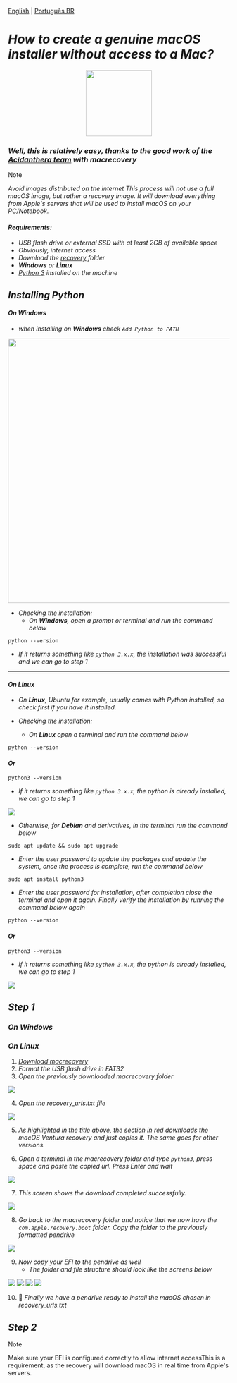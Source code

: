 [English](https://github.com/Gilberto-Mascena/How-to-create-a-macOS-installer-without-a-Mac/blob/main/README.md) | [Português BR](https://github.com/Gilberto-Mascena/How-to-create-a-macOS-installer-without-a-Mac/blob/main/README-pt_br.md)

# _How to create a genuine macOS installer without access to a Mac?_

<div align="center">
    <img src="./assets/miscellany/macOS-recovery.png" width="150">
</div>

### _Well, this is relatively easy, thanks to the good work of the [Acidanthera team](https://github.com/acidanthera/OpenCorePkg) with macrecovery_


> [!NOTE]
> _Avoid images distributed on the internet_
> _This process will not use a full macOS image, but rather a recovery image. It will download everything from Apple's servers that will be used to install macOS on your PC/Notebook._ 

#### _Requirements:_
- _USB flash drive or external SSD with at least 2GB of available space_
- _Obviously, internet access_
- _Download the [recovery]() folder_
- _**Windows** or **Linux**_
- _[Python 3](https://www.python.org/downloads/) installed on the machine_

## _Installing Python_

#### _On Windows_

- _when installing on **Windows** check `Add Python to PATH`_


<div align="center">
    <img src="./assets/miscellany/path-python.png   " width="600">
</div>


- _Checking the installation:_
    - _On **Windows**, open a prompt or terminal and run the command below_

```
python --version
```
- _If it returns something like `python 3.x.x`, the installation was successful and we can go to step 1_
----

#### _On Linux_

- _On **Linux**, Ubuntu for example, usually comes with Python installed, so check first if you have it installed._  

- _Checking the installation:_
    - _On **Linux** open a terminal and run the command below_

```
python --version
```
#### _Or_

```
python3 --version
```
- _If it returns something like `python 3.x.x`, the python is already installed, we can go to step 1_

<div>
    <img src="./assets/linux/python-version.png">

- _Otherwise, for **Debian** and derivatives, in the terminal run the command below_

```
sudo apt update && sudo apt upgrade
```

- _Enter the user password to update the packages and update the system, once the process is complete, run the command below_

```
sudo apt install python3
```
- _Enter the user password for installation, after completion close the terminal and open it again. Finally verify the installation by running the command below again_

```
python --version
```
#### _Or_

```
python3 --version
```

- _If it returns something like `python 3.x.x`, the python is already installed, we can go to step 1_

<div>
    <img src="./assets/linux/python-version.png">

## _Step 1_

### _On Windows_

### _On Linux_

1. [_Download macrecovery_]()
2. _Format the USB flash drive in FAT32_
3. _Open the previously downloaded macrecovery folder_

<div>
    <img src="./assets/linux/content-macrecovery.png">
</div>

4. _Open the recovery_urls.txt file_


<div>
    <img src="./assets/linux/URLs.png">
</div>

5. _As highlighted in the title above, the section in red downloads the macOS Ventura recovery and just copies it. The same goes for other versions._

6. _Open a terminal in the macrecovery folder and type `python3`, press space and paste the copied url. Press Enter and wait_

<div>
    <img src="./assets/linux/download-recovery.png">
</div>

7. _This screen shows the download completed successfully._

<div>
    <img src="./assets/linux/download-complete.png">
</div>

8. _Go back to the macrecovery folder and notice that we now have the `com.apple.recovery.boot` folder. Copy the folder to the previously formatted pendrive_

<div>
    <img src="./assets/linux/folder-recovery.png">
</div>

9. _Now copy your EFI to the pendrive as well_
    - _The folder and file structure should look like the screens below_

<div>
    <img src="./assets/linux/folders-on-the-pendrive.png">
    <img src="./assets/linux/files-recovery.png">
    <img src="./assets/linux/OC-folders.png">
    <img src="./assets/linux/EFI-folders.png">
</div>

10. 🎉 _Finally we have a pendrive ready to install the macOS chosen in recovery_urls.txt_

## _Step 2_

> [!NOTE]
> Make sure your EFI is configured correctly to allow internet accessThis is a requirement, as the recovery will download macOS in real time from Apple's servers.